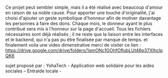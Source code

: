 Ce projet peut sembler simple, mais il a été réalisé avec beaucoup d'amour en raison de sa noble cause.
Pour apporter une touche d'originalité, j'ai choisi d'ajouter un geste symbolique d'honneur afin de motiver davantage les personnes à faire des dons.
Chaque mois, le donneur ayant le plus contribué sera mis à l'honneur sur la page d'accueil.
Tous les fichiers nécessaires sont déjà réalisés ; il ne reste que la liaison entre les interfaces et le backend, qui n'a pas pu être finalisée par manque de temps.
et finalement voila une video dimenstrative merci de visiter ce lien : https://drive.google.com/drive/folders/1qmONc1GOhfOflubLUt46p37XIhclpQK6

sujet proposé par : YohaTech -
Application web solidaire pour les aides sociales – Entraide locale - 
